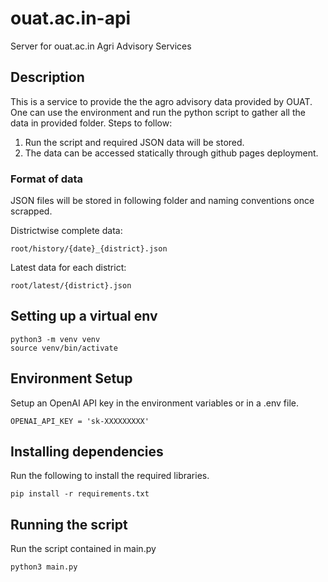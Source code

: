 # ouat.ac.in-api
Server for ouat.ac.in Agri Advisory Services

## Description
This is a service to provide the the agro advisory data provided by OUAT. One can use the environment and run the python script to gather all the data in provided folder. Steps to follow:
1. Run the script and required JSON data will be stored.
2. The data can be accessed statically through github pages deployment.

### Format of data
JSON files will be stored in following folder and naming conventions once scrapped.

Districtwise complete data: 
```
root/history/{date}_{district}.json
```
Latest data for each district: 
```
root/latest/{district}.json
```

## Setting up a virtual env
```
python3 -m venv venv
source venv/bin/activate
```

## Environment Setup
Setup an OpenAI API key in the environment variables or in a .env file.
```
OPENAI_API_KEY = 'sk-XXXXXXXXX'
```

## Installing dependencies
Run the following to install the required libraries.
```
pip install -r requirements.txt
```

## Running the script
Run the script contained in main.py
```
python3 main.py
```